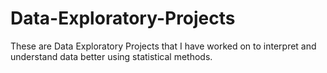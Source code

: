 # Data-Exploratory-Projects
These are Data Exploratory Projects that I have worked on to interpret and understand data better using statistical methods.
